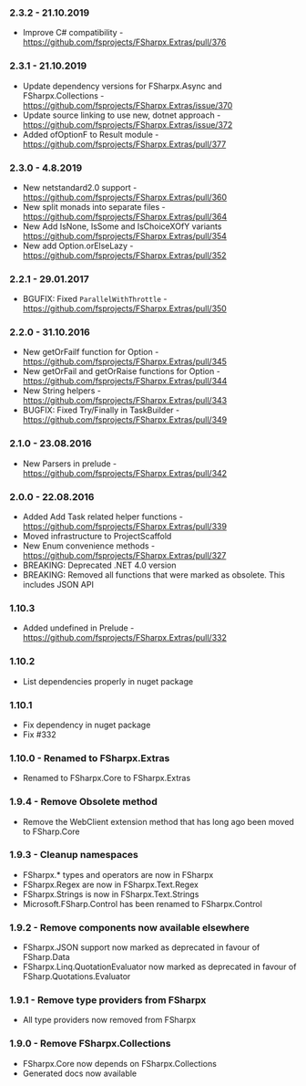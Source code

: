 ### 2.3.2 - 21.10.2019
* Improve C# compatibility - https://github.com/fsprojects/FSharpx.Extras/pull/376

### 2.3.1 - 21.10.2019
* Update dependency versions for FSharpx.Async and FSharpx.Collections - https://github.com/fsprojects/FSharpx.Extras/issue/370
* Update source linking to use new, dotnet approach - https://github.com/fsprojects/FSharpx.Extras/issue/372
* Added ofOptionF to Result module - https://github.com/fsprojects/FSharpx.Extras/pull/377
 
### 2.3.0 - 4.8.2019
* New netstandard2.0 support - https://github.com/fsprojects/FSharpx.Extras/pull/360
* New split monads into separate files - https://github.com/fsprojects/FSharpx.Extras/pull/364
* New Add IsNone, IsSome and IsChoiceXOfY variants https://github.com/fsprojects/FSharpx.Extras/pull/354
* New add Option.orElseLazy - https://github.com/fsprojects/FSharpx.Extras/pull/352

### 2.2.1 - 29.01.2017
* BGUFIX: Fixed `ParallelWithThrottle` - https://github.com/fsprojects/FSharpx.Extras/pull/350

### 2.2.0 - 31.10.2016
* New getOrFailf function for Option - https://github.com/fsprojects/FSharpx.Extras/pull/345
* New getOrFail and getOrRaise functions for Option - https://github.com/fsprojects/FSharpx.Extras/pull/344
* New String helpers - https://github.com/fsprojects/FSharpx.Extras/pull/343
* BUGFIX: Fixed Try/Finally in TaskBuilder - https://github.com/fsprojects/FSharpx.Extras/pull/349

### 2.1.0 - 23.08.2016
* New Parsers in prelude - https://github.com/fsprojects/FSharpx.Extras/pull/342

### 2.0.0 - 22.08.2016
* Added Add Task related helper functions - https://github.com/fsprojects/FSharpx.Extras/pull/339
* Moved infrastructure to ProjectScaffold
* New Enum convenience methods - https://github.com/fsprojects/FSharpx.Extras/pull/327
* BREAKING: Deprecated .NET 4.0 version
* BREAKING: Removed all functions that were marked as obsolete. This includes JSON API

### 1.10.3 
* Added undefined in Prelude - https://github.com/fsprojects/FSharpx.Extras/pull/332

### 1.10.2
* List dependencies properly in nuget package

### 1.10.1
* Fix dependency in nuget package
* Fix #332

### 1.10.0 - Renamed to FSharpx.Extras
* Renamed to FSharpx.Core to FSharpx.Extras

### 1.9.4 - Remove Obsolete method
* Remove the WebClient extension method that has long ago been moved to FSharp.Core

### 1.9.3 - Cleanup namespaces
* FSharpx.* types and operators are now in FSharpx
* FSharpx.Regex are now in FSharpx.Text.Regex
* FSharpx.Strings is now in FSharpx.Text.Strings
* Microsoft.FSharp.Control has been renamed to FSharpx.Control

### 1.9.2 - Remove components now available elsewhere
* FSharpx.JSON support now marked as deprecated in favour of FSharp.Data
* FSharpx.Linq.QuotationEvaluator now marked as deprecated in favour of FSharp.Quotations.Evaluator 

### 1.9.1 - Remove type providers from FSharpx
* All type providers now removed from FSharpx

### 1.9.0 - Remove FSharpx.Collections
* FSharpx.Core now depends on FSharpx.Collections
* Generated docs now available


